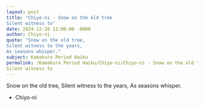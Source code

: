 ```yaml
---
layout: post
title: "Chiyo-ni - Snow on the old tree
Silent witness to"
date: 2024-12-28 12:00:00 -0000
author: Chiyo-ni
quote: "Snow on the old tree,
Silent witness to the years,
As seasons whisper."
subject: Kamakura Period Haiku
permalink: /Kamakura Period Haiku/Chiyo-ni/Chiyo-ni - Snow on the old tree
Silent witness to
---
```


Snow on the old tree,
Silent witness to the years,
As seasons whisper.

- Chiyo-ni
